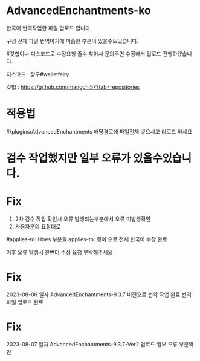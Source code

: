# AdvancedEnchantments-ko
한국어 번역작업한 파일 업로드 합니다

구성 전체 파일 번역이기에 미흡한 부분이 있을수도있습니다.

#깃헙이나 디스코드로 수정요청 줄수 찾아서 문의주면 수정해서 업로드 진행하겠습니다.

디스코드 : 짱구#walletfairy

깃헙 : https://github.com/mangchi57?tab=repositories

# 적용법
#\plugins\AdvancedEnchantments 해당경로에 파일전체 넣으시고 리로드 하세요

# 검수 작업했지만 일부 오류가 있을수있습니다.


# Fix

1. 2차 검수 작업 확인시 오류 발생되는부분에서 오류 미발생확인
2. 사용자분의 요청대로

#applies-to: Hoes 부분을 applies-to: 괭이 으로 전체 한국어 수정 완료

이후 오류 발생시 한번더 수정 요청 부탁해주세요

# Fix
2023-08-06 일자
AdvancedEnchantments-9.3.7 버전으로 번역 작업 완료
번역 파일 업로드 완료

# Fix
2023-08-07 일자
AdvancedEnchantments-9.3.7-Ver2 업로드
일부 오류 부분확인
